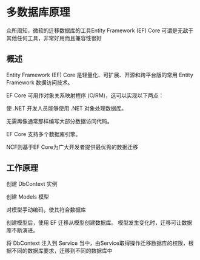 # 多数据库原理

众所周知，微软的迁移数据库的工具Entity Framework (EF) Core 可谓是无敌于其他任何工具，非常好用而且兼容性很好

## 概述

Entity Framework (EF) Core 是轻量化、可扩展、开源和跨平台版的常用 Entity Framework 数据访问技术。

EF Core 可用作对象关系映射程序 (O/RM)，这可以实现以下两点：

使 .NET 开发人员能够使用 .NET 对象处理数据库。

无需再像通常那样编写大部分数据访问代码。

EF Core 支持多个数据库引擎。

NCF则基于EF Core为广大开发者提供最优秀的数据迁移

## 工作原理

创建 DbContext 实例

创建 Models 模型

对模型手动编码，使其符合数据库

创建模型后，使用 EF 迁移从模型创建数据库。 模型发生变化时，迁移可让数据库不断演进。

将 DbContext 注入到 Service 当中，由Service取得操作迁移数据库的权限，根据不同的数据库要求，迁移到不同的数据库中
